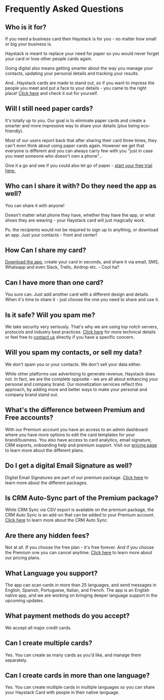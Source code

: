 # Frequently Asked Questions



## Who is it for?

If you need a business card then Haystack is for you - no matter how small or big your business is.

Haystack is meant to replace your need for paper so you would never forget your card or lose other people cards again.

Going digital also means getting smarter about the way you manage your contacts, updating your personal details and tracking your results. 

And...Haystack cards are made to stand out, so if you want to impress the people you meet and put a face to your details - you came to the right place! [Click here](/) and check it out for yourself.



## Will I still need paper cards?

It's totally up to you. Our goal is to eliminate paper cards and create a smarter and more impressive way to share your details (plus being eco-friendly).

Most of our users report back that after sharing their card three times, they can't even think about using paper cards again. However we get that everyone is different and you can always carry few with you "just in case you meet someone who doesn't own a phone"... 

Give it a go and see if you could also let go of paper - [start your free trial here.](/pricing)



## Who can I share it with? Do they need the app as well?

You can share it with anyone!

Doesn't matter what phone they have, whether they have the app, or what shoes they are wearing - your Haystack card will just magically work.

Ps. the recipients would not be required to sign up to anything, or download an app. Just your contacts - front and center!



## How Can I share my card?

[Download the app](#app-download-open), create your card in seconds, and share it via email, SMS, Whatsapp and even Slack, Trello, Airdrop etc. - Cool ha?



## Can I have more than one card?

You sure can. Just add another card with a different design and details. 
When it's time to share it - just choose the one you need to share and use it.



## Is it safe? Will you spam me?

We take security very seriously. That's why we are using top notch servers, protocols and industry best practices. [Click here](/technicalspecifications) for more technical details or feel free to [contact us]({{site.data.links.contact_us}}) directly if you have a specific concern.



## Will you spam my contacts, or sell my data?

We don't spam you or your contacts. We don't sell your data either.

While other platforms use advertising to generate revenue, Haystack does not. In fact, we are the complete opposite - we are all about enhancing your personal and company brand. Our monetization services reflect this approach, by adding more and better ways to make your personal and company brand stand out.  



## What's the difference between Premium and Free accounts?

With our Premium account you have an access to an admin dashboard where you have more options to edit the card templates for your brand/business. 
You also have access to card analytics, email signature, CRM exports, onboarding help and premium support. Visit our [pricing page](/pricing) to learn more about the different plans.



## Do I get a digital Email Signature as well?

Digital Email Signatures are part of our premium package. [Click here](/pricing) to learn more about the different packages.



## Is CRM Auto-Sync part of the Premium package?

While CRM Sync via CSV export is available on the premium package, the CRM Auto Sync is an add-on that can be added to your Premium account. [Click here](mailto:sales+crm@thehaystackapp.com?Subject=CRM%20inquiry&Body=Hi%2C%0A%0AYour%20message%3A%0A%0AName%3A%0ARole%3A%0ACompany%3A%0APhone%20Number%3A) to learn more about the CRM Auto Sync.



## Are there any hidden fees?

Not at all. If you choose the free plan - it's free forever. And if you choose the Premium one you can cancel anytime. [Click here](/pricing) to learn more about our pricing plans.



## What Language you support?

The app can scan cards in more than 25 languages, and send messages in English, Spanish, Portuguese, Italian, and French. The app is an English native app, and we are working on bringing deeper language support in the upcoming updates. 



## What payment methods do you accept?

We accept all major credit cards.



## Can I create multiple cards?

Yes. You can create as many cards as you'd like, and manage them separately.



## Can I create cards in more than one language?

Yes. You can create multiple cards in multiple languages so you can share your Haystack Card with people in their native language.